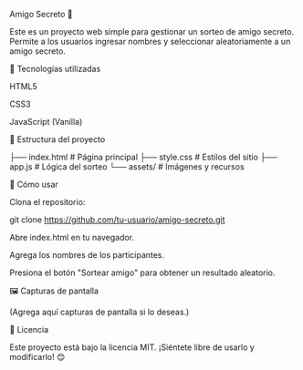 Amigo Secreto 🎉

Este es un proyecto web simple para gestionar un sorteo de amigo secreto. Permite a los usuarios ingresar nombres y seleccionar aleatoriamente a un amigo secreto.

📌 Tecnologías utilizadas

HTML5

CSS3

JavaScript (Vanilla)

📂 Estructura del proyecto

├── index.html  # Página principal
├── style.css   # Estilos del sitio
├── app.js      # Lógica del sorteo
└── assets/     # Imágenes y recursos

🚀 Cómo usar

Clona el repositorio:

git clone https://github.com/tu-usuario/amigo-secreto.git

Abre index.html en tu navegador.

Agrega los nombres de los participantes.

Presiona el botón "Sortear amigo" para obtener un resultado aleatorio.

🖼️ Capturas de pantalla

(Agrega aquí capturas de pantalla si lo deseas.)

📜 Licencia

Este proyecto está bajo la licencia MIT. ¡Siéntete libre de usarlo y modificarlo! 😊

